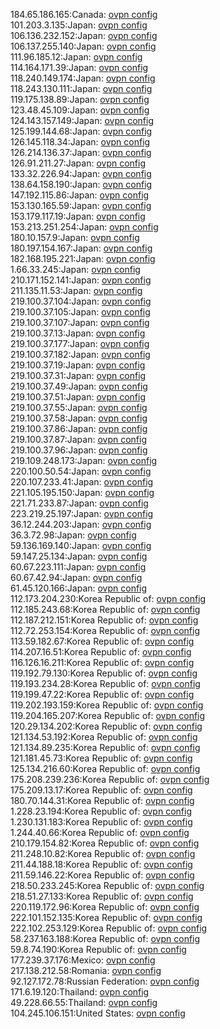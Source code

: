 184.65.186.165:Canada: [ovpn config](vpn/184_65_186_165.ovpn)  
101.203.3.135:Japan: [ovpn config](vpn/101_203_3_135.ovpn)  
106.136.232.152:Japan: [ovpn config](vpn/106_136_232_152.ovpn)  
106.137.255.140:Japan: [ovpn config](vpn/106_137_255_140.ovpn)  
111.96.185.12:Japan: [ovpn config](vpn/111_96_185_12.ovpn)  
114.164.171.39:Japan: [ovpn config](vpn/114_164_171_39.ovpn)  
118.240.149.174:Japan: [ovpn config](vpn/118_240_149_174.ovpn)  
118.243.130.111:Japan: [ovpn config](vpn/118_243_130_111.ovpn)  
119.175.138.89:Japan: [ovpn config](vpn/119_175_138_89.ovpn)  
123.48.45.109:Japan: [ovpn config](vpn/123_48_45_109.ovpn)  
124.143.157.149:Japan: [ovpn config](vpn/124_143_157_149.ovpn)  
125.199.144.68:Japan: [ovpn config](vpn/125_199_144_68.ovpn)  
126.145.118.34:Japan: [ovpn config](vpn/126_145_118_34.ovpn)  
126.214.136.37:Japan: [ovpn config](vpn/126_214_136_37.ovpn)  
126.91.211.27:Japan: [ovpn config](vpn/126_91_211_27.ovpn)  
133.32.226.94:Japan: [ovpn config](vpn/133_32_226_94.ovpn)  
138.64.158.190:Japan: [ovpn config](vpn/138_64_158_190.ovpn)  
147.192.115.86:Japan: [ovpn config](vpn/147_192_115_86.ovpn)  
153.130.165.59:Japan: [ovpn config](vpn/153_130_165_59.ovpn)  
153.179.117.19:Japan: [ovpn config](vpn/153_179_117_19.ovpn)  
153.213.251.254:Japan: [ovpn config](vpn/153_213_251_254.ovpn)  
180.10.157.9:Japan: [ovpn config](vpn/180_10_157_9.ovpn)  
180.197.154.167:Japan: [ovpn config](vpn/180_197_154_167.ovpn)  
182.168.195.221:Japan: [ovpn config](vpn/182_168_195_221.ovpn)  
1.66.33.245:Japan: [ovpn config](vpn/1_66_33_245.ovpn)  
210.171.152.141:Japan: [ovpn config](vpn/210_171_152_141.ovpn)  
211.135.11.53:Japan: [ovpn config](vpn/211_135_11_53.ovpn)  
219.100.37.104:Japan: [ovpn config](vpn/219_100_37_104.ovpn)  
219.100.37.105:Japan: [ovpn config](vpn/219_100_37_105.ovpn)  
219.100.37.107:Japan: [ovpn config](vpn/219_100_37_107.ovpn)  
219.100.37.13:Japan: [ovpn config](vpn/219_100_37_13.ovpn)  
219.100.37.177:Japan: [ovpn config](vpn/219_100_37_177.ovpn)  
219.100.37.182:Japan: [ovpn config](vpn/219_100_37_182.ovpn)  
219.100.37.19:Japan: [ovpn config](vpn/219_100_37_19.ovpn)  
219.100.37.31:Japan: [ovpn config](vpn/219_100_37_31.ovpn)  
219.100.37.49:Japan: [ovpn config](vpn/219_100_37_49.ovpn)  
219.100.37.51:Japan: [ovpn config](vpn/219_100_37_51.ovpn)  
219.100.37.55:Japan: [ovpn config](vpn/219_100_37_55.ovpn)  
219.100.37.58:Japan: [ovpn config](vpn/219_100_37_58.ovpn)  
219.100.37.86:Japan: [ovpn config](vpn/219_100_37_86.ovpn)  
219.100.37.87:Japan: [ovpn config](vpn/219_100_37_87.ovpn)  
219.100.37.96:Japan: [ovpn config](vpn/219_100_37_96.ovpn)  
219.109.248.173:Japan: [ovpn config](vpn/219_109_248_173.ovpn)  
220.100.50.54:Japan: [ovpn config](vpn/220_100_50_54.ovpn)  
220.107.233.41:Japan: [ovpn config](vpn/220_107_233_41.ovpn)  
221.105.195.150:Japan: [ovpn config](vpn/221_105_195_150.ovpn)  
221.71.233.87:Japan: [ovpn config](vpn/221_71_233_87.ovpn)  
223.219.25.197:Japan: [ovpn config](vpn/223_219_25_197.ovpn)  
36.12.244.203:Japan: [ovpn config](vpn/36_12_244_203.ovpn)  
36.3.72.98:Japan: [ovpn config](vpn/36_3_72_98.ovpn)  
59.136.169.140:Japan: [ovpn config](vpn/59_136_169_140.ovpn)  
59.147.25.134:Japan: [ovpn config](vpn/59_147_25_134.ovpn)  
60.67.223.111:Japan: [ovpn config](vpn/60_67_223_111.ovpn)  
60.67.42.94:Japan: [ovpn config](vpn/60_67_42_94.ovpn)  
61.45.120.166:Japan: [ovpn config](vpn/61_45_120_166.ovpn)  
112.173.204.230:Korea Republic of: [ovpn config](vpn/112_173_204_230.ovpn)  
112.185.243.68:Korea Republic of: [ovpn config](vpn/112_185_243_68.ovpn)  
112.187.212.151:Korea Republic of: [ovpn config](vpn/112_187_212_151.ovpn)  
112.72.253.154:Korea Republic of: [ovpn config](vpn/112_72_253_154.ovpn)  
113.59.182.67:Korea Republic of: [ovpn config](vpn/113_59_182_67.ovpn)  
114.207.16.51:Korea Republic of: [ovpn config](vpn/114_207_16_51.ovpn)  
116.126.16.211:Korea Republic of: [ovpn config](vpn/116_126_16_211.ovpn)  
119.192.79.130:Korea Republic of: [ovpn config](vpn/119_192_79_130.ovpn)  
119.193.234.28:Korea Republic of: [ovpn config](vpn/119_193_234_28.ovpn)  
119.199.47.22:Korea Republic of: [ovpn config](vpn/119_199_47_22.ovpn)  
119.202.193.159:Korea Republic of: [ovpn config](vpn/119_202_193_159.ovpn)  
119.204.165.207:Korea Republic of: [ovpn config](vpn/119_204_165_207.ovpn)  
120.29.134.202:Korea Republic of: [ovpn config](vpn/120_29_134_202.ovpn)  
121.134.53.192:Korea Republic of: [ovpn config](vpn/121_134_53_192.ovpn)  
121.134.89.235:Korea Republic of: [ovpn config](vpn/121_134_89_235.ovpn)  
121.181.45.73:Korea Republic of: [ovpn config](vpn/121_181_45_73.ovpn)  
125.134.216.60:Korea Republic of: [ovpn config](vpn/125_134_216_60.ovpn)  
175.208.239.236:Korea Republic of: [ovpn config](vpn/175_208_239_236.ovpn)  
175.209.13.17:Korea Republic of: [ovpn config](vpn/175_209_13_17.ovpn)  
180.70.144.31:Korea Republic of: [ovpn config](vpn/180_70_144_31.ovpn)  
1.228.23.194:Korea Republic of: [ovpn config](vpn/1_228_23_194.ovpn)  
1.230.131.183:Korea Republic of: [ovpn config](vpn/1_230_131_183.ovpn)  
1.244.40.66:Korea Republic of: [ovpn config](vpn/1_244_40_66.ovpn)  
210.179.154.82:Korea Republic of: [ovpn config](vpn/210_179_154_82.ovpn)  
211.248.10.82:Korea Republic of: [ovpn config](vpn/211_248_10_82.ovpn)  
211.44.188.18:Korea Republic of: [ovpn config](vpn/211_44_188_18.ovpn)  
211.59.146.22:Korea Republic of: [ovpn config](vpn/211_59_146_22.ovpn)  
218.50.233.245:Korea Republic of: [ovpn config](vpn/218_50_233_245.ovpn)  
218.51.27.133:Korea Republic of: [ovpn config](vpn/218_51_27_133.ovpn)  
220.119.172.96:Korea Republic of: [ovpn config](vpn/220_119_172_96.ovpn)  
222.101.152.135:Korea Republic of: [ovpn config](vpn/222_101_152_135.ovpn)  
222.102.253.129:Korea Republic of: [ovpn config](vpn/222_102_253_129.ovpn)  
58.237.163.188:Korea Republic of: [ovpn config](vpn/58_237_163_188.ovpn)  
59.8.74.190:Korea Republic of: [ovpn config](vpn/59_8_74_190.ovpn)  
177.239.37.176:Mexico: [ovpn config](vpn/177_239_37_176.ovpn)  
217.138.212.58:Romania: [ovpn config](vpn/217_138_212_58.ovpn)  
92.127.172.78:Russian Federation: [ovpn config](vpn/92_127_172_78.ovpn)  
171.6.19.120:Thailand: [ovpn config](vpn/171_6_19_120.ovpn)  
49.228.66.55:Thailand: [ovpn config](vpn/49_228_66_55.ovpn)  
104.245.106.151:United States: [ovpn config](vpn/104_245_106_151.ovpn)  
